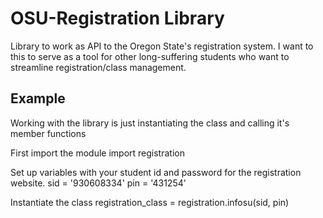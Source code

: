 OSU-Registration Library
=======================

Library to work as API to the Oregon State's registration system. I want to this to serve as a tool for other long-suffering students who want to streamline registration/class management. 

Example
------

Working with the library is just instantiating the class and calling it's member functions

First import the module
	import registration

Set up variables with your student id and password for the registration website.
	sid = '930608334'
	pin = '431254'

Instantiate the class
	registration_class = registration.infosu(sid, pin)
